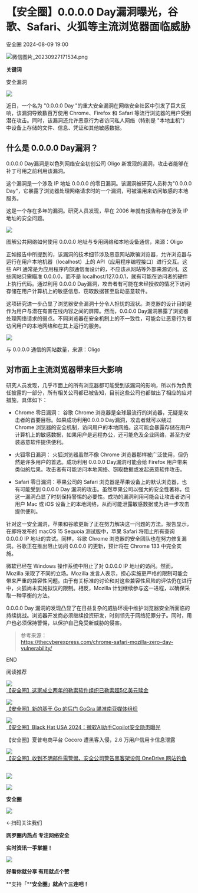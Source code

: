 #  【安全圈】0.0.0.0 Day漏洞曝光，谷歌、Safari、火狐等主流浏览器面临威胁   
 安全圈   2024-08-09 19:00  
  
![](https://mmbiz.qpic.cn/sz_mmbiz_png/aBHpjnrGylgOvEXHviaXu1fO2nLov9bZ055v7s8F6w1DD1I0bx2h3zaOx0Mibd5CngBwwj2nTeEbupw7xpBsx27Q/640?wx_fmt=png&from=appmsg "微信图片_20230927171534.png")  
  
  
**关键词**  
  
  
  
安全漏洞  
  
  
![](https://mmbiz.qpic.cn/sz_mmbiz_jpg/aBHpjnrGylia9WoUBxH4QZ8BooH8iazwpZDZgiclic8xY6Fn23H7mas0h23zgcuE2xTsyGtzqBod6G2lJ4wHnM4wIw/640?wx_fmt=jpeg&from=appmsg "")  
  
近日，一个名为 "0.0.0.0 Day "的重大安全漏洞在网络安全社区中引发了巨大反响，该漏洞导致数百万使用 Chrome、Firefox 和 Safari 等流行浏览器的用户受到潜在攻击。同时，该漏洞还允许恶意行为者访问私人网络（特别是 "本地主机"）中设备上存储的文件、信息、凭证和其他敏感数据。  
## 什么是 0.0.0.0 Day漏洞？  
  
0.0.0.0 Day漏洞是以色列网络安全初创公司 Oligo 新发现的漏洞，攻击者能够在补丁可用之前利用该漏洞。  
  
这个漏洞是一个涉及 IP 地址 0.0.0.0 的零日漏洞。该漏洞被研究人员称为"0.0.0.0 Day"，它暴露了浏览器处理网络请求时的一个漏洞，可被滥用来访问敏感的本地服务。  
  
这是一个存在多年的漏洞。研究人员发现，早在 2006 年就有报告称存在涉及 IP 地址的安全问题。  
  
![](https://mmbiz.qpic.cn/sz_mmbiz_jpg/aBHpjnrGylia9WoUBxH4QZ8BooH8iazwpZQicHAXEbEVtqickWkpiaUibbAEZ5BYBvKMPf3CvcTocZCFiciaNj0Jjk5B9w/640?wx_fmt=jpeg&from=appmsg "")  
  
图解公共网络如何使用 0.0.0.0 地址与专用网络和本地设备通信，来源：Oligo  
  
正如报告中所提到的，该漏洞的技术细节涉及恶意网站欺骗浏览器，允许浏览器与运行在用户本地机器（localhost）上的 API（应用程序编程接口）进行交互。这些 API 通常是为应用程序内部通信而设计的，不应该从网站等外部来源访问。这些网站只需瞄准 0.0.0.0，而不是 localhost/127.0.0.1，就有可能在访问者的硬件上执行代码。通过利用 0.0.0.0 Day漏洞，攻击者有可能在未经授权的情况下访问存储在用户计算机上的敏感信息、窃取数据甚至启动恶意软件。  
  
这项研究进一步凸显了浏览器安全漏洞十分令人担忧的现状。浏览器的设计目的是作为用户与潜在有害在线内容之间的屏障。然而，0.0.0.0 Day漏洞暴露了浏览器处理网络请求的弱点。不同浏览器在安全机制上的不一致性，可能会让恶意行为者访问用户的本地网络和在其上运行的服务。  
  
![](https://mmbiz.qpic.cn/sz_mmbiz_jpg/aBHpjnrGylia9WoUBxH4QZ8BooH8iazwpZQJKiaXl59gNLqRV9tdZuvGicBBaQNJGx6OL5GbyIWFsqiageNcRTX5hfw/640?wx_fmt=jpeg&from=appmsg "")  
  
与 0.0.0.0 通信的网站数量，来源：Oligo  
## 对市面上主流浏览器带来巨大影响  
  
研究人员发现，几乎市面上的所有浏览器都可能受到该漏洞的影响，所以作为负责任披露的一部分，所有相关公司都已被告知，目前这些公司也都做出了相应的应对措施，具体如下：  
- Chrome 零日漏洞： 谷歌 Chrome 浏览器是全球最流行的浏览器，无疑是攻击者的首要目标。如果成功利用0.0.0.0 Day漏洞，攻击者就可以绕过 Chrome 浏览器的安全机制，访问用户的本地网络。这可能会暴露存储在用户计算机上的敏感数据，如果用户是远程办公，还可能危及企业网络，甚至为安装恶意软件提供便利。  
  
- 火狐零日漏洞： 火狐浏览器虽然不像 Chrome 浏览器那样被广泛使用，但仍然是许多用户的首选。成功利用 0.0.0.0 Day漏洞可能会给 Firefox 用户带来类似的后果。攻击者有可能访问本地网络、窃取数据或发起恶意软件攻击。  
  
- Safari 零日漏洞：苹果公司的 Safari 浏览器是苹果设备上的默认浏览器，也有可能受到 0.0.0.0 Day 漏洞的攻击。虽然苹果公司以强大的安全性著称，但这一漏洞凸显了时刻保持警惕的必要性。成功的漏洞利用可能会让攻击者访问用户 Mac 或 iOS 设备上的本地网络，从而可能泄露敏感数据或为进一步攻击提供便利。  
  
针对这一安全漏洞，苹果和谷歌更新了正在努力解决这一问题的方法。报告显示，在即将发布的 macOS 15 Sequoia 测试版中，苹果 Safari 将阻止所有查询 0.0.0.0 IP 地址的尝试。同样，谷歌 Chrome 浏览器的安全团队也在努力修复漏洞。谷歌正在推出阻止访问 0.0.0.0 的更新，预计将在 Chrome 133 中完全实施。  
  
微软已经在 Windows 操作系统中阻止了对 0.0.0.0 IP 地址的访问。然而，Mozilla 采取了不同的立场。Mozilla 发言人表示，担心实施更严格的限制可能会带来严重的兼容性问题。由于有关标准的讨论和对这些兼容性风险的评估仍在进行中，火狐尚未实施拟议的限制。相反，Mozilla 计划继续参与这一进程，以确保采取一种平衡的方法。  
  
0.0.0.0 Day 漏洞的发现凸显了在日益复杂的威胁环境中维护浏览器安全所面临的持续挑战。浏览器开发商必须继续投资研发，时刻领先于网络犯罪分子。同时，用户也必须保持警惕，以保护自己免受新威胁的侵害。  
> 参考来源：  
https://thecyberexpress.com/chrome-safari-mozilla-zero-day-vulnerability/  
  
  
  
  
END  
  
  
阅读推荐  
  
  
![](https://mmbiz.qpic.cn/sz_mmbiz_jpg/aBHpjnrGylgeXbD4ayQqxXGCCdEfWCicWejsP2ndu2SvNGdo109kasvMVnSuV1O64dZrRialZIGr1YHOyJea9Ysg/640?wx_fmt=jpeg "")  
[【安全圈】这家成立两年的勒索软件组织已勒索超5亿美元赎金](http://mp.weixin.qq.com/s?__biz=MzIzMzE4NDU1OQ==&mid=2652063427&idx=1&sn=f2c5f384db69b7be74d4213100c7f51a&chksm=f36e6a83c419e3951ef12700084a8bc144aa3245aa5ff244054239486dfb40880712d0d89f14&scene=21#wechat_redirect)  
  
  
  
![](https://mmbiz.qpic.cn/sz_mmbiz_jpg/aBHpjnrGylg6CkQbGQ0939LQOaXQZfL2OWPd0m3mtdHPFbexzo4JeUK1C5nXoRYPGuuEcw31bPIC7AjVrCOMxw/640?wx_fmt=jpeg&from=appmsg "")  
[【安全圈】新的基于 Go 的后门 GoGra 瞄准南亚媒体组织](http://mp.weixin.qq.com/s?__biz=MzIzMzE4NDU1OQ==&mid=2652063427&idx=2&sn=4fa271dbab40c7950d9d7b0d1b3de1c5&chksm=f36e6a83c419e395606c225e71ac2e706ba89f9fa78dbb4939cf17cadd2e03d2309626efb5c2&scene=21#wechat_redirect)  
  
  
  
![](https://mmbiz.qpic.cn/sz_mmbiz_jpg/aBHpjnrGylgeXbD4ayQqxXGCCdEfWCicWMSHYHS0GhkUtCbS9nfJpBoSDIsmvbvTNXDf0B7qsuWQF6m9HBdN9lw/640?wx_fmt=jpeg "")  
[【安全圈】Black Hat USA 2024：微软AI助手Copilot安全隐患曝光](http://mp.weixin.qq.com/s?__biz=MzIzMzE4NDU1OQ==&mid=2652063427&idx=3&sn=d3329968906afff559d53a3bbeed100e&chksm=f36e6a83c419e3957cb4ec237e36d8e9d9d4a53d2d3b1c69f5539b6fd0a284d02d0bfa353bee&scene=21#wechat_redirect)  
  
  
【安全圈】夏普电商平台 Cocoro 遭黑客入侵，2.6 万用户信用卡信息泄露  
  
  
  
  
![](https://mmbiz.qpic.cn/sz_mmbiz_jpg/aBHpjnrGylia9WoUBxH4QZ8BooH8iazwpZUQYugWJ8KjmGaAnTGSBmBZpbRhun0fefmiccIYZqdthiaR2bhh783MTw/640?wx_fmt=jpeg "")  
[【安全圈】收到不明邮件需警惕，安全公司警告黑客架设假 OneDrive 网站钓鱼](http://mp.weixin.qq.com/s?__biz=MzIzMzE4NDU1OQ==&mid=2652063427&idx=4&sn=bd31cd5460c8604a10eebedd47a99223&chksm=f36e6a83c419e39516ef697547e24b08c17653f88a18b02ebaff33bed5cfe36281e08196337c&scene=21#wechat_redirect)  
               
  
  
  
  
  
![](https://mmbiz.qpic.cn/mmbiz_gif/aBHpjnrGylgeVsVlL5y1RPJfUdozNyCEft6M27yliapIdNjlcdMaZ4UR4XxnQprGlCg8NH2Hz5Oib5aPIOiaqUicDQ/640?wx_fmt=gif "")  
  
  
  
![](https://mmbiz.qpic.cn/mmbiz_png/aBHpjnrGylgeVsVlL5y1RPJfUdozNyCEDQIyPYpjfp0XDaaKjeaU6YdFae1iagIvFmFb4djeiahnUy2jBnxkMbaw/640?wx_fmt=png "")  
  
**安全圈**  
  
![](https://mmbiz.qpic.cn/mmbiz_gif/aBHpjnrGylgeVsVlL5y1RPJfUdozNyCEft6M27yliapIdNjlcdMaZ4UR4XxnQprGlCg8NH2Hz5Oib5aPIOiaqUicDQ/640?wx_fmt=gif "")  
  
  
←扫码关注我们  
  
**网罗圈内热点 专注网络安全**  
  
**实时资讯一手掌握！**  
  
  
![](https://mmbiz.qpic.cn/mmbiz_gif/aBHpjnrGylgeVsVlL5y1RPJfUdozNyCE3vpzhuku5s1qibibQjHnY68iciaIGB4zYw1Zbl05GQ3H4hadeLdBpQ9wEA/640?wx_fmt=gif "")  
  
**好看你就分享 有用就点个赞**  
  
**支持「****安全圈」就点个三连吧！**  
  
